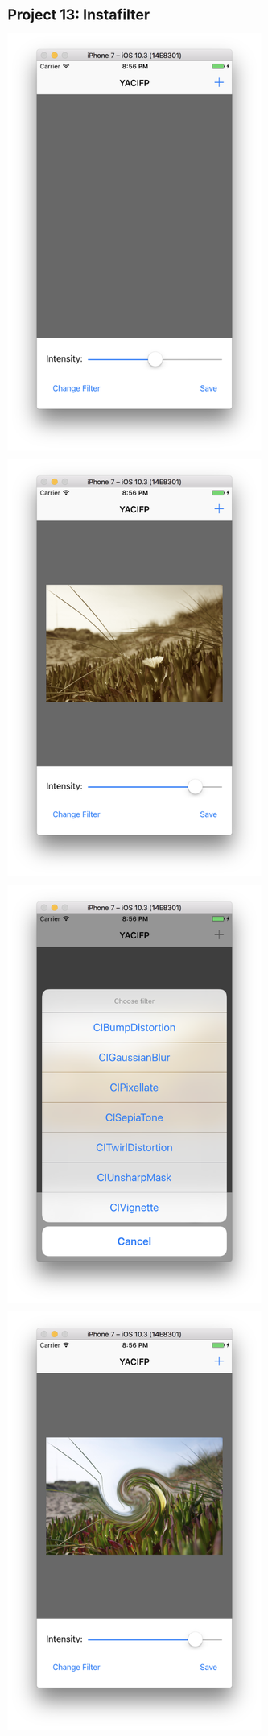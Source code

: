 # Project 13: Instafilter

![](content/project13_1.png)

![](content/project13_2.png)

![](content/project13_3.png)

![](content/project13_4.png)